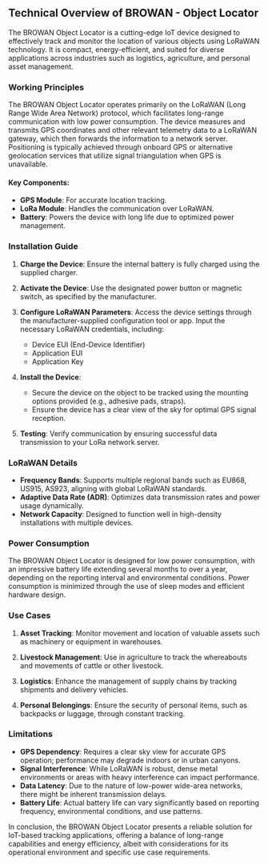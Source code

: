## Technical Overview of BROWAN - Object Locator

The BROWAN Object Locator is a cutting-edge IoT device designed to effectively track and monitor the location of various objects using LoRaWAN technology. It is compact, energy-efficient, and suited for diverse applications across industries such as logistics, agriculture, and personal asset management.

### Working Principles

The BROWAN Object Locator operates primarily on the LoRaWAN (Long Range Wide Area Network) protocol, which facilitates long-range communication with low power consumption. The device measures and transmits GPS coordinates and other relevant telemetry data to a LoRaWAN gateway, which then forwards the information to a network server. Positioning is typically achieved through onboard GPS or alternative geolocation services that utilize signal triangulation when GPS is unavailable.

#### Key Components:
- **GPS Module**: For accurate location tracking.
- **LoRa Module**: Handles the communication over LoRaWAN.
- **Battery**: Powers the device with long life due to optimized power management.

### Installation Guide

1. **Charge the Device**: Ensure the internal battery is fully charged using the supplied charger.
   
2. **Activate the Device**: Use the designated power button or magnetic switch, as specified by the manufacturer.

3. **Configure LoRaWAN Parameters**: Access the device settings through the manufacturer-supplied configuration tool or app. Input the necessary LoRaWAN credentials, including:
   - Device EUI (End-Device Identifier)
   - Application EUI
   - Application Key

4. **Install the Device**:
   - Secure the device on the object to be tracked using the mounting options provided (e.g., adhesive pads, straps).
   - Ensure the device has a clear view of the sky for optimal GPS signal reception.

5. **Testing**: Verify communication by ensuring successful data transmission to your LoRa network server.

### LoRaWAN Details

- **Frequency Bands**: Supports multiple regional bands such as EU868, US915, AS923, aligning with global LoRaWAN standards.
- **Adaptive Data Rate (ADR)**: Optimizes data transmission rates and power usage dynamically.
- **Network Capacity**: Designed to function well in high-density installations with multiple devices.

### Power Consumption

The BROWAN Object Locator is designed for low power consumption, with an impressive battery life extending several months to over a year, depending on the reporting interval and environmental conditions. Power consumption is minimized through the use of sleep modes and efficient hardware design.

### Use Cases

1. **Asset Tracking**: Monitor movement and location of valuable assets such as machinery or equipment in warehouses.
   
2. **Livestock Management**: Use in agriculture to track the whereabouts and movements of cattle or other livestock.

3. **Logistics**: Enhance the management of supply chains by tracking shipments and delivery vehicles.

4. **Personal Belongings**: Ensure the security of personal items, such as backpacks or luggage, through constant tracking.

### Limitations

- **GPS Dependency**: Requires a clear sky view for accurate GPS operation; performance may degrade indoors or in urban canyons.
- **Signal Interference**: While LoRaWAN is robust, dense metal environments or areas with heavy interference can impact performance.
- **Data Latency**: Due to the nature of low-power wide-area networks, there might be inherent transmission delays.
- **Battery Life**: Actual battery life can vary significantly based on reporting frequency, environmental conditions, and use patterns.

In conclusion, the BROWAN Object Locator presents a reliable solution for IoT-based tracking applications, offering a balance of long-range capabilities and energy efficiency, albeit with considerations for its operational environment and specific use case requirements.
